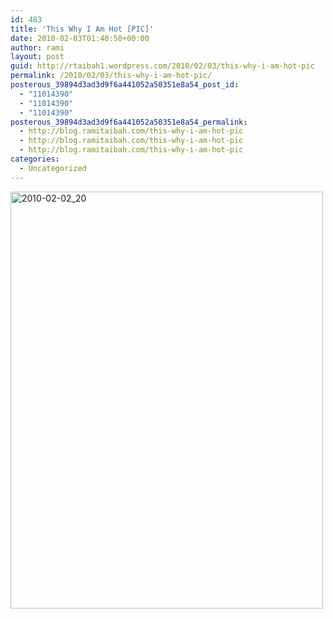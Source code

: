 ```yaml
---
id: 483
title: 'This Why I Am Hot [PIC]'
date: 2010-02-03T01:40:50+00:00
author: rami
layout: post
guid: http://rtaibah1.wordpress.com/2010/02/03/this-why-i-am-hot-pic
permalink: /2010/02/03/this-why-i-am-hot-pic/
posterous_39894d3ad3d9f6a441052a50351e8a54_post_id:
  - "11014390"
  - "11014390"
  - "11014390"
posterous_39894d3ad3d9f6a441052a50351e8a54_permalink:
  - http://blog.ramitaibah.com/this-why-i-am-hot-pic
  - http://blog.ramitaibah.com/this-why-i-am-hot-pic
  - http://blog.ramitaibah.com/this-why-i-am-hot-pic
categories:
  - Uncategorized
---
```

<div class='p_embed p_image_embed'>
  <a href="http://139.59.20.41/wp-content/uploads/2011/12/2010-02-02_20-22-50-scaled-1000.jpg"><img alt="2010-02-02_20" height="667" src="http://139.59.20.41/wp-content/uploads/2011/12/2010-02-02_20-22-50-scaled-1000.jpg?w=225" width="500" /></a>
</div>